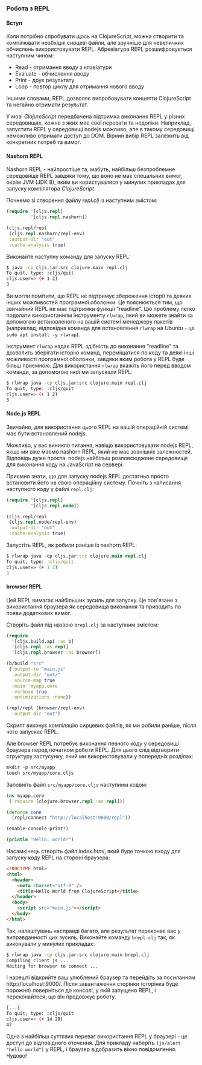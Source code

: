 
### Робота з REPL


#### Вступ

Коли потрібно спробувати щось на ClojureScript, можна створити та компілювати необхідні сирцеві файли, але  зручніше для невеличких обчислень використовувати REPL. Абревіатура REPL розшифровується наступним чином:

* Read - отримання вводу з клавіатури
* Evaluate - обчислення вводу
* Print - друк результату
* Loop - повтор циклу для отримання нового вводу

Іншими словами, REPL дозволяє випробовувати концепти ClojureScript та негайно отримати результат.

У мові _ClojureScript_ передбачена підтримка виконання REPL у різних середовищах, кожне з яких має свої переваги та недоліки. Наприклад, запустити REPL у середовищі nodejs можливо, але в такому середовищі неможливо отримати доступ до DOM. Вірний вибір REPL залежить від конкретних потреб та вимог.


#### Nashorn REPL

Nashorn REPL - найпростіше та, мабуть, найбільш безпроблемне середовище REPL завдяки тому, що воно не має спецальних вимог, окрім JVM (JDK 8), яким ви користувалися у минулих прикладах для запуску компілятора _ClojureScript_.

Почнемо зі створення файлу  _repl.clj_ із наступним змістом:

```clojure
(require '[cljs.repl]
         '[cljs.repl.nashorn])

(cljs.repl/repl
 (cljs.repl.nashorn/repl-env)
 :output-dir "out"
 :cache-analysis true)
```

Виконайте наступну команду для запуску REPL:

```bash
$ java -cp cljs.jar:src clojure.main repl.clj
To quit, type: :cljs/quit
cljs.user=> (+ 1 2)
3
```

Ви могли помітити, що REPL не підтримує збереження історії та деяких інших можливостей програмної оболонки. Це пояснюється тим, що звичайний REPL не має підтримки функції "readline". Цю проблему легко подолати використанням інструменту `rlwrap`, який ви можете знайти за допомогою встановленого на вашій системі менеджеру пакетів (наприклад, відповідна команда для встановлення `rlwrap` на Ubuntu - це `sudo apt install -y rlwrap`).

Інструмент `rlwrap` надає REPL здібність до виконання "readline" та дозволить зберігати історію команд, переміщатися по коду та деякі інші можливості програмної оболонки, завдяки яким робота у REPL буде більш приємною. Для використання `rlwrap` вкажіть його перед вводом команди, за допомогою якої ми запускали REPL:

```bash
$ rlwrap java -cp cljs.jar:src clojure.main repl.clj
To quit, type: :cljs/quit
cljs.user=> (+ 1 2)
3
```


#### Node.js REPL

Звичайно, для використання цього REPL на вашій операційній системі має бути встановлений nodejs.

Можливо, у вас виникло питання, навіщо використовувати nodejs REPL, якщо ми вже маємо nashorn REPL, який не має зовнішніх залежностей. Відповідь дуже проста: nodejs найбільш розповсюджене середовище для виконання коду на JavaScript на сервері.

Приємно знати, що для запуску nodejs REPL достатньо просто встановити його на свою операційну систему. Почніть з написання наступного коду у файлі `repl.clj`:

```clojure
(require '[cljs.repl]
         '[cljs.repl.node])

(cljs.repl/repl
 (cljs.repl.node/repl-env)
 :output-dir "out"
 :cache-analysis true)
```

Запустіть REPL, як робили раніше із nashorn REPL:

```clojure
$ rlwrap java -cp cljs.jar:src clojure.main repl.clj
To quit, type: :cljs/quit
cljs.user=> (+ 1 2)
3
```


#### browser REPL

Цей REPL вимагає найбільших зусиль для запуску. Це пов'язане з використання браузера як середовища виконання та приводить по появи додаткових вимог.

Створіть файл під назвою `brepl.clj` за наступним змістом:

```clojure
(require
  '[cljs.build.api :as b]
  '[cljs.repl :as repl]
  '[cljs.repl.browser :as browser])

(b/build "src"
 {:output-to "main.js"
  :output-dir "out/"
  :source-map true
  :main 'myapp.core
  :verbose true
  :optimizations :none})

(repl/repl (browser/repl-env)
  :output-dir "out")
```

Скрипт виконує компіляцію сирцевих файлів, як ми робили раніше, після чого запускає REPL.

Але browser REPL потребує виконання певного коду у середовищі браузера перед початком роботи REPL. Для цього слід відтворити структуру застусунку, який ми використовували у попередніх розділах:

```clojure
mkdir -p src/myapp
touch src/myapp/core.cljs
```

Заповніть файл `src/myapp/core.cljs` наступним кодом:

```clojure
(ns myapp.core
 (:require [clojure.browser.repl :as repl]))

(defonce conn
  (repl/connect "http://localhost:9000/repl"))

(enable-console-print!)

(println "Hello, world!")
```

Насамкінець створіть файл _index.html_, який буде точкою входу для запуску коду REPL на стороні браузера: 

```html
<!DOCTYPE html>
<html>
  <header>
    <meta charset="utf-8" />
    <title>Hello World from ClojureScript</title>
  </header>
  <body>
    <script src="main.js"></script>
  </body>
</html>
```

Так, налаштувань насправді багато, але результат переконає вас у виправданності цих зусиль. Виконайте команду `brepl.clj` так, як виконували у минулих прикладах:

```bash
$ rlwrap java -cp cljs.jar:src clojure.main brepl.clj
Compiling client js ...
Waiting for browser to connect ...
```

І нарешті відкрийте ваш улюблений браузер та перейдіть за посиланням http://localhost:9000/. Після завантаження сторінки (сторінка буде порожня) поверніться до консолі, у якій запущено REPL, і переконайтеся, що він продовжує роботу.

```bash
[...]
To quit, type: :cljs/quit
cljs.user=> (+ 14 28)
42
```
Одна з найбільш суттєвих переваг використання REPL у браузері - це доступ до відповідного оточення. Для прикладу наберіть `(js/alert "hello world")` у REPL, і браузер відобразить вікно повідомлення. Чудово!